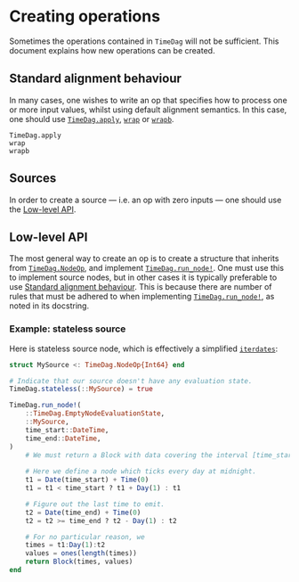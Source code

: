 # Creating operations

Sometimes the operations contained in `TimeDag` will not be sufficient.
This document explains how new operations can be created.

## Standard alignment behaviour
In many cases, one wishes to write an op that specifies how to process one or more input values, whilst using default alignment semantics. 
In this case, one should use [`TimeDag.apply`](@ref), [`wrap`](@ref) or [`wrapb`](@ref).

```@docs
TimeDag.apply
wrap
wrapb
```

## Sources

In order to create a source — i.e. an op with zero inputs — one should use the [Low-level API](@ref).

## Low-level API

The most general way to create an op is to create a structure that inherits from [`TimeDag.NodeOp`](@ref), and implement [`TimeDag.run_node!`](@ref).
One must use this to implement source nodes, but in other cases it is typically preferable to use [Standard alignment behaviour](@ref).
This is because there are number of rules that must be adhered to when implementing [`TimeDag.run_node!`](@ref), as noted in its docstring. 

### Example: stateless source
Here is stateless source node, which is effectively a simplified [`iterdates`](@ref):

```julia
struct MySource <: TimeDag.NodeOp{Int64} end

# Indicate that our source doesn't have any evaluation state.
TimeDag.stateless(::MySource) = true

TimeDag.run_node!(
    ::TimeDag.EmptyNodeEvaluationState, 
    ::MySource, 
    time_start::DateTime, 
    time_end::DateTime,
)
    # We must return a Block with data covering the interval [time_start, time_end).
   
    # Here we define a node which ticks every day at midnight.
    t1 = Date(time_start) + Time(0)
    t1 = t1 < time_start ? t1 + Day(1) : t1

    # Figure out the last time to emit.
    t2 = Date(time_end) + Time(0)
    t2 = t2 >= time_end ? t2 - Day(1) : t2

    # For no particular reason, we 
    times = t1:Day(1):t2
    values = ones(length(times))
    return Block(times, values)
end
```
